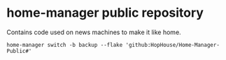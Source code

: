 # home-manager public repository

Contains code used on news machines to make it like home.

`home-manager switch -b backup --flake 'github:HopHouse/Home-Manager-Public#'`
